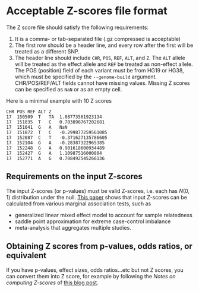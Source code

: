 
# Acceptable Z-scores file format

The Z score file should satisfy the following requirements:
1. It is a comma- or tab-separated file (.gz compressed is acceptable)
2. The first row should be a header line, and every row after the first will be treated as a different SNP. 
3. The header line should include `CHR`, `POS`, `REF`, `ALT`, and `Z`. The `ALT` allele will be treated as the effect allele and `REF` be treated as non-effect allele. The POS (position) field of each variant must be from HG19 or HG38, which must be specified by the `--genome-build` argument. CHR/POS/REF/ALT fields cannot have missing values. Missing Z scores can be specified as `NaN` or as an empty cell.

Here is a minimal example with 10 Z scores

```
CHR	POS	REF	ALT	Z
17	150509	T	TA	1.08773561923134
17	151035	T	C	0.703898767202681
17	151041	G	A	NaN
17	151872	T	C	-0.299877259561085
17	152087	C	T	-0.371627135786605
17	152104	G	A	-0.28387322965385
17	152248	G	A	0.901618600934489
17	152427	G	A	1.10987516000804
17	152771	A	G	0.708492545266136
```

## Requirements on the input Z-scores

The input Z-scores (or p-values) must be valid Z-scores, i.e. each has $N(0, 1)$ distribution under the null. [This paper](https://arxiv.org/abs/2310.04030) shows that input Z-scores can be calculated from various marginal association tests, such as 
+ generalized linear mixed effect model to account for sample relatedness
+ saddle point approximation for extreme case-control imbalance
+ meta-analysis that aggregates multiple studies.

## Obtaining Z scores from p-values, odds ratios, or equivalent

If you have p-values, effect sizes, odds ratios...etc but not Z scores, you can convert them into Z score, for example by following the *Notes on computing Z-scores* of [this blog post](https://huwenboshi.github.io/data%20management/2017/11/23/tips-for-formatting-gwas-summary-stats.html). 

